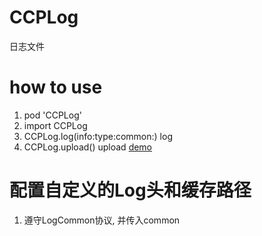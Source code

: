# CCPLog
日志文件
# how to use
1. pod 'CCPLog'
2. import CCPLog
3. CCPLog.log(info:type:common:) log
4. CCPLog.upload() upload
[demo](https://github.com/coolboy-ccp/LifeCycle)
# 配置自定义的Log头和缓存路径
1. 遵守LogCommon协议, 并传入common
